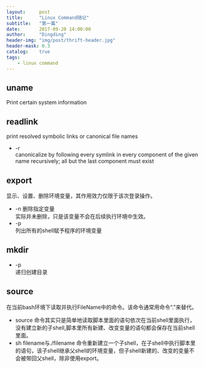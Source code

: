 ```yaml
---
layout:     post
title:      "Linux Command随记"
subtitle:   "第一篇"
date:       2017-09-20 14:00:00
author:     "Dingding"
header-img: "img/post/thrift-header.jpg"
header-mask: 0.3
catalog:    true
tags:
    - linux command
---
```


## uname
Print certain system information

## readlink
print resolved symbolic links or canonical file names

* -r  
   canonicalize by following every symlink in every component of the given name recursively; all but the last component must exist
   
## export
显示、设置、删除环境变量，其作用效力仅限于该次登录操作。

*  -n  删除指定变量  
实际并未删除，只是该变量不会在后续执行环境中生效。
*  -p  
列出所有的shell赋予程序的环境变量

## mkdir
* -p  
递归创建目录

## source
在当前bash环境下读取并执行FileName中的命令。该命令通常用命令“.”来替代。

* source 命令其实只是简单地读取脚本里面的语句依次在当前shell里面执行，没有建立新的子shell,脚本里所有新建、改变变量的语句都会保存在当前shell里面。
* sh filename与./filename 命令重新建立一个子shell，在子shell中执行脚本里的语句，该子shell继承父shell的环境变量，但子shell新建的、改变的变量不会被带回父shell，除非使用export。


















